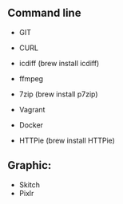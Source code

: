 ## Command line 
* GIT
* CURL
* icdiff (brew install icdiff)
* ffmpeg
* 7zip (brew install p7zip)

* Vagrant
* Docker

* HTTPie (brew install HTTPie)

## Graphic: 
* Skitch
* Pixlr
